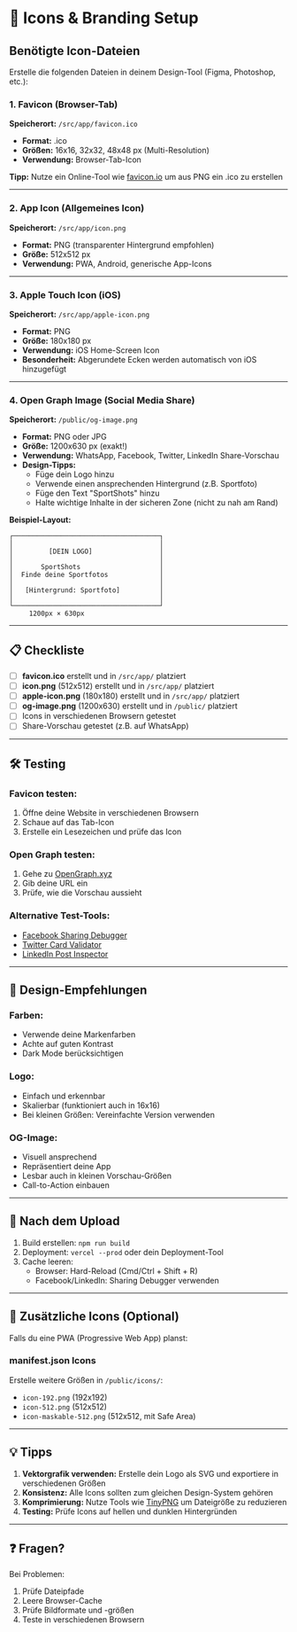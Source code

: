 # 🎨 Icons & Branding Setup

## Benötigte Icon-Dateien

Erstelle die folgenden Dateien in deinem Design-Tool (Figma, Photoshop, etc.):

### 1. **Favicon** (Browser-Tab)
**Speicherort:** `/src/app/favicon.ico`
- **Format:** .ico
- **Größen:** 16x16, 32x32, 48x48 px (Multi-Resolution)
- **Verwendung:** Browser-Tab-Icon

**Tipp:** Nutze ein Online-Tool wie [favicon.io](https://favicon.io/) um aus PNG ein .ico zu erstellen

---

### 2. **App Icon** (Allgemeines Icon)
**Speicherort:** `/src/app/icon.png`
- **Format:** PNG (transparenter Hintergrund empfohlen)
- **Größe:** 512x512 px
- **Verwendung:** PWA, Android, generische App-Icons

---

### 3. **Apple Touch Icon** (iOS)
**Speicherort:** `/src/app/apple-icon.png`
- **Format:** PNG
- **Größe:** 180x180 px
- **Verwendung:** iOS Home-Screen Icon
- **Besonderheit:** Abgerundete Ecken werden automatisch von iOS hinzugefügt

---

### 4. **Open Graph Image** (Social Media Share)
**Speicherort:** `/public/og-image.png`
- **Format:** PNG oder JPG
- **Größe:** 1200x630 px (exakt!)
- **Verwendung:** WhatsApp, Facebook, Twitter, LinkedIn Share-Vorschau
- **Design-Tipps:**
  - Füge dein Logo hinzu
  - Verwende einen ansprechenden Hintergrund (z.B. Sportfoto)
  - Füge den Text "SportShots" hinzu
  - Halte wichtige Inhalte in der sicheren Zone (nicht zu nah am Rand)

**Beispiel-Layout:**
```
┌─────────────────────────────────────┐
│                                     │
│         [DEIN LOGO]                 │
│                                     │
│       SportShots                    │
│  Finde deine Sportfotos             │
│                                     │
│   [Hintergrund: Sportfoto]          │
│                                     │
└─────────────────────────────────────┘
     1200px × 630px
```

---

## 📋 Checkliste

- [ ] **favicon.ico** erstellt und in `/src/app/` platziert
- [ ] **icon.png** (512x512) erstellt und in `/src/app/` platziert
- [ ] **apple-icon.png** (180x180) erstellt und in `/src/app/` platziert
- [ ] **og-image.png** (1200x630) erstellt und in `/public/` platziert
- [ ] Icons in verschiedenen Browsern getestet
- [ ] Share-Vorschau getestet (z.B. auf WhatsApp)

---

## 🛠️ Testing

### Favicon testen:
1. Öffne deine Website in verschiedenen Browsern
2. Schaue auf das Tab-Icon
3. Erstelle ein Lesezeichen und prüfe das Icon

### Open Graph testen:
1. Gehe zu [OpenGraph.xyz](https://www.opengraph.xyz/)
2. Gib deine URL ein
3. Prüfe, wie die Vorschau aussieht

### Alternative Test-Tools:
- [Facebook Sharing Debugger](https://developers.facebook.com/tools/debug/)
- [Twitter Card Validator](https://cards-dev.twitter.com/validator)
- [LinkedIn Post Inspector](https://www.linkedin.com/post-inspector/)

---

## 🎨 Design-Empfehlungen

### Farben:
- Verwende deine Markenfarben
- Achte auf guten Kontrast
- Dark Mode berücksichtigen

### Logo:
- Einfach und erkennbar
- Skalierbar (funktioniert auch in 16x16)
- Bei kleinen Größen: Vereinfachte Version verwenden

### OG-Image:
- Visuell ansprechend
- Repräsentiert deine App
- Lesbar auch in kleinen Vorschau-Größen
- Call-to-Action einbauen

---

## 🚀 Nach dem Upload

1. Build erstellen: `npm run build`
2. Deployment: `vercel --prod` oder dein Deployment-Tool
3. Cache leeren:
   - Browser: Hard-Reload (Cmd/Ctrl + Shift + R)
   - Facebook/LinkedIn: Sharing Debugger verwenden

---

## 📱 Zusätzliche Icons (Optional)

Falls du eine PWA (Progressive Web App) planst:

### manifest.json Icons
Erstelle weitere Größen in `/public/icons/`:
- `icon-192.png` (192x192)
- `icon-512.png` (512x512)
- `icon-maskable-512.png` (512x512, mit Safe Area)

---

## 💡 Tipps

1. **Vektorgrafik verwenden:** Erstelle dein Logo als SVG und exportiere in verschiedenen Größen
2. **Konsistenz:** Alle Icons sollten zum gleichen Design-System gehören
3. **Komprimierung:** Nutze Tools wie [TinyPNG](https://tinypng.com/) um Dateigröße zu reduzieren
4. **Testing:** Prüfe Icons auf hellen und dunklen Hintergründen

---

## ❓ Fragen?

Bei Problemen:
1. Prüfe Dateipfade
2. Leere Browser-Cache
3. Prüfe Bildformate und -größen
4. Teste in verschiedenen Browsern

